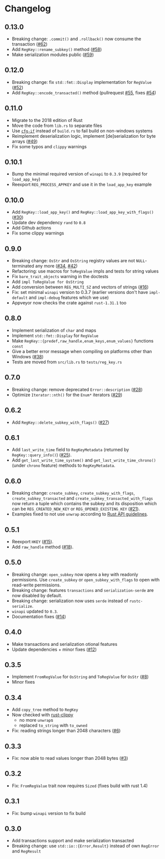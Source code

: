 # Changelog

## 0.13.0

* Breaking change: `.commit()` and `.rollback()` now consume the transaction ([#62](https://github.com/gentoo90/winreg-rs/issues/62))
* Add `RegKey::rename_subkey()` method ([#58](https://github.com/gentoo90/winreg-rs/issues/58))
* Make serialization modules public ([#59](https://github.com/gentoo90/winreg-rs/issues/59))

## 0.12.0

* Breaking change: fix `std::fmt::Display` implementation for `RegValue` ([#52](https://github.com/gentoo90/winreg-rs/issues/52))
* Add `RegKey::encode_transacted()` method (pullrequest [#55](https://github.com/gentoo90/winreg-rs/pull/55), fixes [#54](https://github.com/gentoo90/winreg-rs/issues/54))

## 0.11.0

* Migrate to the 2018 edition of Rust
* Move the code from `lib.rs` to separate files
* Use [`cfg-if`](https://crates.io/crates/cfg-if) instead of `build.rs` to fail build on non-windows systems
* Reimplement deserialization logic, implement [de]serialization for byte arrays ([#49](https://github.com/gentoo90/winreg-rs/issues/49))
* Fix some typos and `clippy` warnings

## 0.10.1

* Bump the minimal required version of `winapi` to `0.3.9` (required for `load_app_key`)
* Reexport `REG_PROCESS_APPKEY` and use it in the `load_app_key` example

## 0.10.0

* Add `RegKey::load_app_key()` and `RegKey::load_app_key_with_flags()` ([#30](https://github.com/gentoo90/winreg-rs/issues/30))
* Update dev dependency `rand` to `0.8`
* Add Github actions
* Fix some clippy warnings

## 0.9.0

* Breaking change: `OsStr` and `OsString` registry values are not `NULL`-terminated any more ([#34](https://github.com/gentoo90/winreg-rs/issues/34), [#42](https://github.com/gentoo90/winreg-rs/issues/42))
* Refactoring: use macros for `ToRegValue` impls and tests for string values
* Fix `bare_trait_objects` warning in the doctests
* Add `impl ToRegValue for OsString`
* Add conversion between `REG_MULTI_SZ` and vectors of strings ([#16](https://github.com/gentoo90/winreg-rs/issues/16))
* Fix: set minimal `winapi` version to 0.3.7 (earlier versions don't have `impl-default` and `impl-debug` features which we use)
* Appveyor now checks the crate against `rust-1.31.1` too

## 0.8.0

* Implement serialization of `char` and maps
* Implement `std::fmt::Display` for `RegValue`
* Make `RegKey::{predef,raw_handle,enum_keys,enum_values}` functions `const`
* Give a better error message when compiling on platforms other than Windows ([#38](https://github.com/gentoo90/winreg-rs/pull/38))
* Tests are moved from `src/lib.rs` to `tests/reg_key.rs`

## 0.7.0

* Breaking change: remove deprecated `Error::description` ([#28](https://github.com/gentoo90/winreg-rs/pull/28))
* Optimize `Iterator::nth()` for the `Enum*` iterators ([#29](https://github.com/gentoo90/winreg-rs/pull/29))

## 0.6.2

* Add `RegKey::delete_subkey_with_flags()` ([#27](https://github.com/gentoo90/winreg-rs/pull/27))

## 0.6.1

* Add `last_write_time` field to `RegKeyMetadata` (returned by `RegKey::query_info()`) ([#25](https://github.com/gentoo90/winreg-rs/pull/25)).
* Add `get_last_write_time_system()` and `get_last_write_time_chrono()` (under `chrono` feature) methods to `RegKeyMetadata`.

## 0.6.0

* Breaking change: `create_subkey`, `create_subkey_with_flags`, `create_subkey_transacted` and
`create_subkey_transacted_with_flags` now return a tuple which contains the subkey and its disposition
which can be `REG_CREATED_NEW_KEY` or `REG_OPENED_EXISTING_KEY` ([#21](https://github.com/gentoo90/winreg-rs/issues/21)).
* Examples fixed to not use `unwrap` according to [Rust API guidelines](https://rust-lang-nursery.github.io/api-guidelines/documentation.html#examples-use--not-try-not-unwrap-c-question-mark).

## 0.5.1

* Reexport `HKEY` ([#15](https://github.com/gentoo90/winreg-rs/issues/15)).
* Add `raw_handle` method ([#18](https://github.com/gentoo90/winreg-rs/pull/18)).

## 0.5.0

* Breaking change: `open_subkey` now opens a key with readonly permissions.
Use `create_subkey` or `open_subkey_with_flags` to open with read-write permissions.
* Breaking change: features `transactions` and `serialization-serde` are now disabled by default.
* Breaking change: serialization now uses `serde` instead of `rustc-serialize`.
* `winapi` updated to `0.3`.
* Documentation fixes ([#14](https://github.com/gentoo90/winreg-rs/pull/14))

## 0.4.0

* Make transactions and serialization otional features
* Update dependencies + minor fixes ([#12](https://github.com/gentoo90/winreg-rs/pull/12))

## 0.3.5

* Implement `FromRegValue` for `OsString` and `ToRegValue` for `OsStr` ([#8](https://github.com/gentoo90/winreg-rs/issues/8))
* Minor fixes

## 0.3.4

* Add `copy_tree` method to `RegKey`
* Now checked with [rust-clippy](https://github.com/Manishearth/rust-clippy)
    * no more `unwrap`s
    * replaced `to_string` with `to_owned`
* Fix: reading strings longer than 2048 characters ([#6](https://github.com/gentoo90/winreg-rs/pull/6))

## 0.3.3

* Fix: now able to read values longer than 2048 bytes ([#3](https://github.com/gentoo90/winreg-rs/pull/3))

## 0.3.2

* Fix: `FromRegValue` trait now requires `Sized` (fixes build with rust 1.4)

## 0.3.1

* Fix: bump `winapi` version to fix build

## 0.3.0

* Add transactions support and make serialization transacted
* Breaking change: use `std::io::{Error,Result}` instead of own `RegError` and `RegResult`
